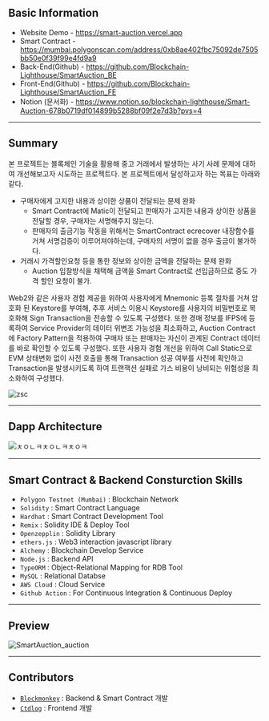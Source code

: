 ## Basic Information
- Website Demo - https://smart-auction.vercel.app
- Smart Contract - https://mumbai.polygonscan.com/address/0xb8ae402fbc75092de7505bb50e0f39f99e4fd9a9
- Back-End(Github) - https://github.com/Blockchain-Lighthouse/SmartAuction_BE
- Front-End(Github) - https://github.com/Blockchain-Lighthouse/SmartAuction_FE
- Notion (문서화) - https://www.notion.so/blockchain-lighthouse/Smart-Auction-678b0719df014899b5288bf09f2e7d3b?pvs=4

---

## Summary
본 프로젝트는 블록체인 기술을 활용해 중고 거래에서 발생하는 사기 사례 문제에 대하여 개선해보고자 시도하는 프로젝트다. 본 프로젝트에서 달성하고자 하는 목표는 아래와 같다.
- 구매자에게 고지한 내용과 상이한 상품이 전달되는 문제 완화
  - Smart Contract에 Matic이 전달되고 판매자가 고지한 내용과 상이한 상품을 전달할 경우, 구매자는 서명해주지 않는다.
  - 판매자의 출금기능 작동을 위해서는 SmartContract ecrecover 내장함수를 거쳐 서명검증이 이루어져야하는데, 구매자의 서명이 없을 경우 출금이 불가하다.
- 거래시 가격할인요청 등을 통한 정보와 상이한 금액을 전달하는 문제 완화
  - Auction 입찰방식을 채택해 금액을 Smart Contract로 선입금하므로 중도 가격 할인 요청이 불가.

Web2와 같은 사용자 경험 제공을 위하여 사용자에게 Mnemonic 등록 절차를 거쳐 암호화 된 Keystore를 부여해, 추후 서비스 이용시 Keystore를 사용자의 비밀번호로 복호화해 Sign Transaction을 전송할 수 있도록 구성했다. 또한 경매 정보를 IFPS에 등록하여 Service Provider의 데이터 위변조 가능성을 최소화하고, Auction Contract에 Factory Pattern을 적용하여 구매자 또는 판매자는 자신이 관계된 Contract 데이터를 바로 확인할 수 있도록 구성했다. 또한 사용자 경험 개선을 위하여 Call Static으로 EVM 상태변화 없이 사전 호출을 통해 Transaction 성공 여부를 사전에 확인하고 Transaction을 발생시키도록 하여 트랜잭션 실패로 가스 비용이 낭비되는 위험성을 최소화하여 구성했다. 
  
![zsc](https://user-images.githubusercontent.com/66409384/232184665-d2b34c96-c833-4d70-bd32-ce04e9517187.png)

---

## Dapp Architecture
![ㅊㅇㄴㅋㅊㅇㄴㅋㅊㅇㅋ](https://user-images.githubusercontent.com/66409384/232061486-49838757-4c43-4d0e-b29b-bf75b855d12d.png)

---

## Smart Contract & Backend Consturction Skills
- `Polygon Testnet (Mumbai)` : Blockchain Network
- `Solidity` : Smart Contract Language
- `Hardhat` : Smart Contract Development Tool
- `Remix` : Solidity IDE & Deploy Tool
- `Openzepplin` : Solidity Library
- `ethers.js` : Web3 interaction javascript library
- `Alchemy` : Blockchain Develop Service
- `Node.js` : Backend API
- `TypeORM` : Object-Relational Mapping for RDB Tool
- `MySQL` : Relational Databse
- `AWS Cloud` : Cloud Service
- `Github Action` : For Continuous Integration & Continuous Deploy

---

## Preview
![SmartAuction_auction](https://user-images.githubusercontent.com/66409384/233330254-334feef9-8660-49e7-a6f7-c13f2ea3c14e.gif)

---

## Contributors
- <a href="https://github.com/blockmonkey1992">`Blockmonkey`</a> : Backend & Smart Contract 개발
- <a href="https://github.com/ctdlog">`Ctdlog`</a> : Frontend 개발

